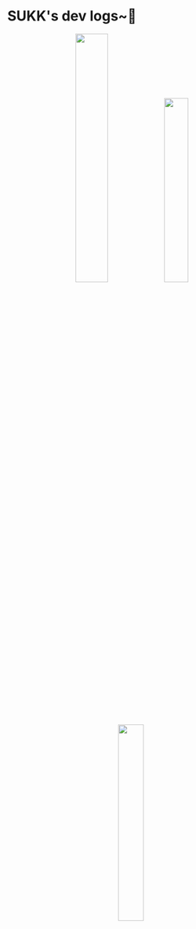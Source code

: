 # SUKK's dev logs~👀
<p align="center">
<img src="https://github-readme-stats.vercel.app/api?username=Sukyeong-Kwak&show_icons=true&theme=gruvbox" width="36%">

<img src="http://mazassumnida.wtf/api/generate_badge?boj=ksk3391" width="31%">

<img src="https://github-readme-stats.vercel.app/api/top-langs/?username=Sukyeong-Kwak&layout=compact&theme=gruvbox" width="32%">
</p>
